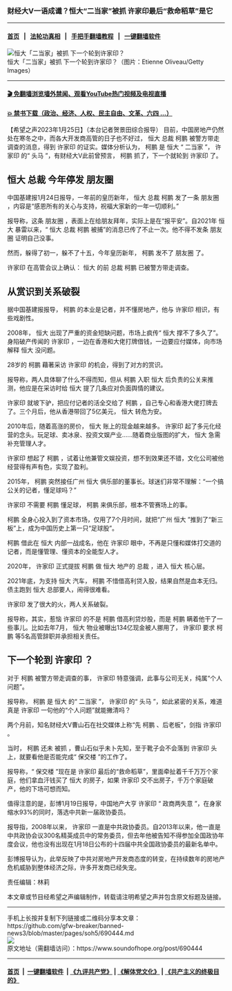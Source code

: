 ### 财经大V一语成谶？恒大“二当家”被抓 许家印最后“救命稻草”是它
------------------------

#### [首页](https://github.com/gfw-breaker/banned-news3/blob/master/README.md) &nbsp;&nbsp;|&nbsp;&nbsp; [法轮功真相](https://github.com/begood0513/basic/blob/master/README.md)  &nbsp;&nbsp;|&nbsp;&nbsp; [手把手翻墙教程](https://github.com/gfw-breaker/guides/wiki)  &nbsp;&nbsp;|&nbsp;&nbsp; [一键翻墙软件](https://github.com/gfw-breaker/nogfw/blob/master/README.md)  



<div><img alt="恒大「二当家」被抓 下一个轮到许家印？" src="https://img.soundofhope.org/2023-01/gettyimages-514014838-1674687801356.jpg"/>
<br/><figcaption class="caption">
 恒大「二当家」被抓 下一个轮到许家印？（图片：Etienne Oliveau/Getty Images）
</figcaption></div><hr/>

#### [ 🎬  免翻墙浏览墙外禁闻、观看YouTube热门视频及电视直播](https://github.com/gfw-breaker/HelloWorld)

#### [ 💥  禁书下载（政治、经济、人权、民主自由、文革、六四 ...）](https://github.com/gfw-breaker/books/blob/master/README.md)

<div><div class="Content__Wrapper sc-1bvya0-0 elmmKw article_body" itemprop="articleBody">
 <div id="post_place_1">
 </div>
 <p class="meta-top">
  <span class="meta">
   【希望之声2023年1月25日】（本台记者贺景田综合报导）
  </span>
  目前，中国房地产仍然处在寒冬之中，而各大开发商高管的日子也不好过，
  <ok href="/term/1723">
   恒大
  </ok>
  <ok href="/term/93096">
   总裁
  </ok>
  <ok href="/term/832074">
   柯鹏
  </ok>
  被警方带走调查的消息，得到
  <ok href="/term/31009">
   许家印
  </ok>
  的证实。媒体分析认为，
  <ok href="/term/832074">
   柯鹏
  </ok>
  是
  <ok href="/term/1723">
   恒大
  </ok>
  “
  <ok href="/term/832071">
   二当家
  </ok>
  ”，
  <ok href="/term/31009">
   许家印
  </ok>
  的“
  <ok href="/term/832068">
   头马
  </ok>
  ”，有财经大V此前曾预言，
  <ok href="/term/832074">
   柯鹏
  </ok>
  抓了，下一个就轮到
  <ok href="/term/31009">
   许家印
  </ok>
  了。
 </p>
 <h2>
  <strong>
   <ok href="/term/1723">
    恒大
   </ok>
   <ok href="/term/93096">
    总裁
   </ok>
   今年停发
   <ok href="/term/9498">
    朋友圈
   </ok>
  </strong>
 </h2>
 <p>
  中国基建报1月24日报导，一年前的皇历新年，
  <ok href="/term/1723">
   恒大
  </ok>
  <ok href="/term/93096">
   总裁
  </ok>
  <ok href="/term/832074">
   柯鹏
  </ok>
  发了一条
  <ok href="/term/9498">
   朋友圈
  </ok>
  ，内容是“感恩所有的关心与支持，祝福大家新的一年一切顺利。”
 </p>
 <p>
  报导称，这条
  <ok href="/term/9498">
   朋友圈
  </ok>
  ，表面上在给朋友拜年，实际上是在“报平安”。自2021年
  <ok href="/term/1723">
   恒大
  </ok>
  暴雷以来，“
  <ok href="/term/1723">
   恒大
  </ok>
  <ok href="/term/93096">
   总裁
  </ok>
  <ok href="/term/832074">
   柯鹏
  </ok>
  被捕”的消息已传了不止一次。他不得不发条
  <ok href="/term/9498">
   朋友圈
  </ok>
  证明自己没事。
 </p>
 <p>
  然而，躲得了初一，躲不了十五，今年皇历新年，
  <ok href="/term/832074">
   柯鹏
  </ok>
  发不了
  <ok href="/term/9498">
   朋友圈
  </ok>
  了。
 </p>
 <p>
  <ok href="/term/31009">
   许家印
  </ok>
  在高管会议上确认：
  <ok href="/term/1723">
   恒大
  </ok>
  的前
  <ok href="/term/93096">
   总裁
  </ok>
  <ok href="/term/832074">
   柯鹏
  </ok>
  已被警方带走调查。
 </p>
 <h2>
  <strong>
   从赏识到关系破裂
  </strong>
 </h2>
 <p>
  据中国基建报报导，
  <ok href="/term/832074">
   柯鹏
  </ok>
  的本业是记者，并不懂房地产，他与
  <ok href="/term/31009">
   许家印
  </ok>
  相识，有些戏剧性。
 </p>
 <p>
  2008年，
  <ok href="/term/1723">
   恒大
  </ok>
  出现了严重的资金短缺问题，市场上疯传“
  <ok href="/term/1723">
   恒大
  </ok>
  撑不了多久了”。身陷破产传闻的
  <ok href="/term/31009">
   许家印
  </ok>
  ，一边在香港和大佬打牌借钱，一边要应付媒体，向市场解释
  <ok href="/term/1723">
   恒大
  </ok>
  没问题。
 </p>
 <p>
  28岁的
  <ok href="/term/832074">
   柯鹏
  </ok>
  藉著采访
  <ok href="/term/31009">
   许家印
  </ok>
  的机会，得到了对方的赏识。
 </p>
 <p>
  报导称，两人具体聊了什么不得而知，但从
  <ok href="/term/832074">
   柯鹏
  </ok>
  入职
  <ok href="/term/1723">
   恒大
  </ok>
  后负责的公关来推测，他应是在采访时给
  <ok href="/term/1723">
   恒大
  </ok>
  提了几条应对负面舆情的建议。
 </p>
 <p>
  <ok href="/term/31009">
   许家印
  </ok>
  就坡下驴，把应付记者的活全交给了
  <ok href="/term/832074">
   柯鹏
  </ok>
  ，自己专心和香港大佬打牌去了。三个月后，他从香港带回了5亿美元，
  <ok href="/term/1723">
   恒大
  </ok>
  转危为安。
 </p>
 <p>
  2010年后，随着高涨的房价，
  <ok href="/term/1723">
   恒大
  </ok>
  账上的现金越来越多。
  <ok href="/term/31009">
   许家印
  </ok>
  起了多元化经营的念头。玩足球、卖冰泉、投资文娱产业......随着商业版图的扩大，
  <ok href="/term/1723">
   恒大
  </ok>
  急需补充管理人才。
 </p>
 <p>
  <ok href="/term/31009">
   许家印
  </ok>
  想起了
  <ok href="/term/832074">
   柯鹏
  </ok>
  ，试着让他兼管文娱投资，想不到效果还不错，文化公司被他经营得有声有色，实现了盈利。
 </p>
 <p>
  2015年，
  <ok href="/term/832074">
   柯鹏
  </ok>
  突然接任广州
  <ok href="/term/1723">
   恒大
  </ok>
  俱乐部的董事长。球迷们非常不理解：“一个搞公关的记者，懂足球吗？”
 </p>
 <p>
  <ok href="/term/31009">
   许家印
  </ok>
  不需要
  <ok href="/term/832074">
   柯鹏
  </ok>
  懂足球，
  <ok href="/term/832074">
   柯鹏
  </ok>
  来俱乐部，根本不管赛场上的事。
 </p>
 <p>
  <ok href="/term/832074">
   柯鹏
  </ok>
  全身心投入到了资本市场，仅用了7个月时间，就把“广州
  <ok href="/term/1723">
   恒大
  </ok>
  ”推到了“新三板”上，成为中国历史上第一只“足球股”。
 </p>
 <p>
  <ok href="/term/832074">
   柯鹏
  </ok>
  借此在
  <ok href="/term/1723">
   恒大
  </ok>
  内部一战成名，他在
  <ok href="/term/31009">
   许家印
  </ok>
  眼中，不再是只懂和媒体打交道的记者，而是懂管理、懂资本的全能型人才。
 </p>
 <p>
  2020年，
  <ok href="/term/31009">
   许家印
  </ok>
  正式提拔
  <ok href="/term/832074">
   柯鹏
  </ok>
  做
  <ok href="/term/1723">
   恒大
  </ok>
  地产的
  <ok href="/term/93096">
   总裁
  </ok>
  ，进入
  <ok href="/term/1723">
   恒大
  </ok>
  核心层。
 </p>
 <p>
  2021年底，为支持
  <ok href="/term/1723">
   恒大
  </ok>
  汽车，
  <ok href="/term/832074">
   柯鹏
  </ok>
  不惜借高利贷入股，结果自然是血本无归。债主跑到
  <ok href="/term/1723">
   恒大
  </ok>
  总部要人，闹得很难看。
 </p>
 <p>
  <ok href="/term/31009">
   许家印
  </ok>
  发了很大的火，两人关系破裂。
 </p>
 <p>
  报导称，其实，惹恼
  <ok href="/term/31009">
   许家印
  </ok>
  的不是
  <ok href="/term/832074">
   柯鹏
  </ok>
  借高利贷炒股，而是
  <ok href="/term/832074">
   柯鹏
  </ok>
  瞒着他干了一些事儿。比如去年7月，
  <ok href="/term/1723">
   恒大
  </ok>
  物业被曝出134亿现金被人挪用了，
  <ok href="/term/31009">
   许家印
  </ok>
  要求
  <ok href="/term/832074">
   柯鹏
  </ok>
  等5名高管辞职并承担相关责任。
 </p>
 <h2>
  <strong>
   下一个轮到
   <ok href="/term/31009">
    许家印
   </ok>
   ？
  </strong>
 </h2>
 <p>
  对于
  <ok href="/term/832074">
   柯鹏
  </ok>
  被警方带走调查的事，
  <ok href="/term/31009">
   许家印
  </ok>
  特意强调，此事与公司无关，纯属“个人问题”。
 </p>
 <p>
  报导称，
  <ok href="/term/832074">
   柯鹏
  </ok>
  是
  <ok href="/term/1723">
   恒大
  </ok>
  的“
  <ok href="/term/832071">
   二当家
  </ok>
  ”，
  <ok href="/term/31009">
   许家印
  </ok>
  的“
  <ok href="/term/832068">
   头马
  </ok>
  ”，如此紧密的关系，难道真是
  <ok href="/term/31009">
   许家印
  </ok>
  一句他的“个人问题”就能撇清吗？
 </p>
 <p>
  两个月前，知名财经大V曹山石在社交媒体上称“先
  <ok href="/term/832074">
   柯鹏
  </ok>
  、后老板”，剑指
  <ok href="/term/31009">
   许家印
  </ok>
  。
 </p>
 <p>
  当时，
  <ok href="/term/832074">
   柯鹏
  </ok>
  还未
  <ok href="/term/20326">
   被抓
  </ok>
  ，曹山石似乎未卜先知，至于靴子会不会落到
  <ok href="/term/31009">
   许家印
  </ok>
  头上，就要看他是否能完成“
  <ok href="/term/602576">
   保交楼
  </ok>
  ”的工作了。
 </p>
 <p>
  报导称，“
  <ok href="/term/602576">
   保交楼
  </ok>
  ”现在是
  <ok href="/term/31009">
   许家印
  </ok>
  最后的“救命稻草”，里面牵扯着千千万万个家庭，他们拿血汗钱买了
  <ok href="/term/1723">
   恒大
  </ok>
  的房子，如果
  <ok href="/term/31009">
   许家印
  </ok>
  交不出房子，千万个家庭破产，他的下场可想而知。
 </p>
 <p>
  值得注意的是，彭博1月19日报导，中国地产大亨
  <ok href="/term/31009">
   许家印
  </ok>
  “
  <ok href="/term/832077">
   政商两失意
  </ok>
  ”，在身家缩水93%的同时，落选中共新一届政协委员。
 </p>
 <p>
  报导指，2008年以来，
  <ok href="/term/31009">
   许家印
  </ok>
  一直是中共政协委员。自2013年以来，他一直是中共政协会议300名精英成员中的常务委员，但去年他被告知不得参加全国政协年度会议，他也没有出现在1月18日公布的十四届中共全国政协委员的最新名单中。
 </p>
 <p>
  彭博报导认为，此举反映了中共对房地产开发商态度的转变，在持续数年的房地产危机威胁到整体经济之际，许多开发商已经失宠。
 </p>
 <p class="meta-btm">
  责任编辑：林莉
 </p>
 <p class="meta-btm">
  本文章或节目经希望之声编辑制作，转载请注明希望之声并包含原文标题及链接。
 </p>
</div>
</div>
<hr/>
手机上长按并复制下列链接或二维码分享本文章：<br/>
https://github.com/gfw-breaker/banned-news3/blob/master/pages/soh5/690444.md <br/>
<a href='https://github.com/gfw-breaker/banned-news3/blob/master/pages/soh5/690444.md'><img src='https://github.com/gfw-breaker/banned-news3/blob/master/pages/soh5/690444.md.png'/></a> <br/>
原文地址（需翻墙访问）：https://www.soundofhope.org/post/690444


------------------------
#### [首页](https://github.com/gfw-breaker/banned-news3/blob/master/README.md) &nbsp;|&nbsp; [一键翻墙软件](https://github.com/gfw-breaker/nogfw/blob/master/README.md) &nbsp;| [《九评共产党》](https://github.com/gfw-breaker/9ping.md/blob/master/README.md#九评之一评共产党是什么) | [《解体党文化》](https://github.com/gfw-breaker/jtdwh.md/blob/master/README.md) | [《共产主义的终极目的》](https://github.com/gfw-breaker/gczydzjmd.md/blob/master/README.md)


<img src='http://gfw-breaker.win/banned-news3/pages/soh5/690444.md' width='0px' height='0px'/>